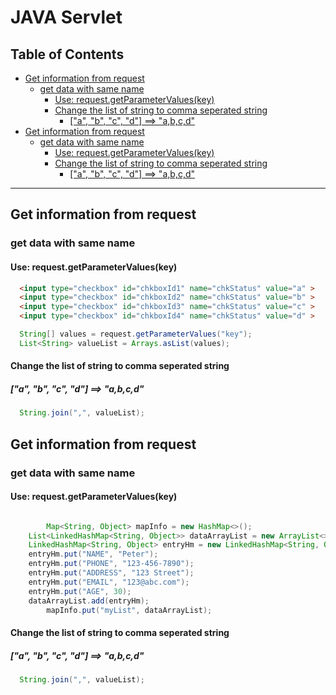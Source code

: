 # JAVA Servlet

## Table of Contents
  * [Get information from request](#Get-information-from-request)
    * [get data with same name](#get-data-with-same-name)
      * [Use: request.getParameterValues(key)](#Use:-request.getParameterValues(key))
      * [Change the list of string to comma seperated string](#Change-the-list-of-string-to-comma-seperated-string)
        * [["a", "b", "c", "d"] ==> "a,b,c,d"](#["a",-"b",-"c",-"d"]-==>-"a,b,c,d")
  * [Get information from request](#Get-information-from-request)
    * [get data with same name](#get-data-with-same-name)
      * [Use: request.getParameterValues(key)](#Use:-request.getParameterValues(key))
      * [Change the list of string to comma seperated string](#Change-the-list-of-string-to-comma-seperated-string)
        * [["a", "b", "c", "d"] ==> "a,b,c,d"](#["a",-"b",-"c",-"d"]-==>-"a,b,c,d")

***


## Get information from request
### get data with same name
#### Use: request.getParameterValues(key)
```html
  <input type="checkbox" id="chkboxId1" name="chkStatus" value="a" >
  <input type="checkbox" id="chkboxId2" name="chkStatus" value="b" >
  <input type="checkbox" id="chkboxId3" name="chkStatus" value="c" >
  <input type="checkbox" id="chkboxId4" name="chkStatus" value="d" >
```
```java
  String[] values = request.getParameterValues("key");
  List<String> valueList = Arrays.asList(values);
```
#### Change the list of string to comma seperated string
##### ["a", "b", "c", "d"] ==> "a,b,c,d"
```java
  String.join(",", valueList);
```

## Get information from request
### get data with same name
#### Use: request.getParameterValues(key)
```java

		Map<String, Object> mapInfo = new HashMap<>();
    List<LinkedHashMap<String, Object>> dataArrayList = new ArrayList<>();
    LinkedHashMap<String, Object> entryHm = new LinkedHashMap<String, Object>();
    entryHm.put("NAME", "Peter");
    entryHm.put("PHONE", "123-456-7890");
    entryHm.put("ADDRESS", "123 Street");
    entryHm.put("EMAIL", "123@abc.com");
    entryHm.put("AGE", 30);
    dataArrayList.add(entryHm);
		mapInfo.put("myList", dataArrayList);
```
#### Change the list of string to comma seperated string
##### ["a", "b", "c", "d"] ==> "a,b,c,d"
```java
  String.join(",", valueList);
```
